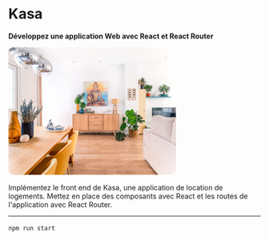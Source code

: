 # Kasa

**Développez une application Web avec React et React Router**

![Logo](/src/design/Rectangle%201.png "KASA, P11")

Implémentez le front end de Kasa, une application de location de logements. Mettez en place des composants avec React et les routes de l'application avec React Router.

---

`npm run start `
